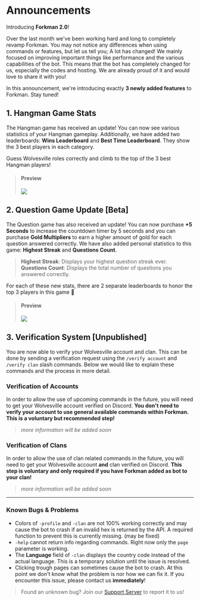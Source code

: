 # Announcements

Introducing **Forkman 2.0**!

Over the last month we've been working hard and long to completely revamp Forkman. You may not notice any differences when using commands or features, but let us tell you; A lot has changed! We mainly focused on improving important things like performance and the various capabilities of the bot. This means that the bot has completely changed for us, especially the codes and hosting. We are already proud of it and would love to share it with you!

In this announcement, we're introducing exactly **3 newly added features** to Forkman. Stay tuned!

## 1. Hangman Game Stats
The Hangman game has received an update! You can now see various statistics of your Hangman gameplay. Additionally, we have added two leaderboards: **Wins Leaderboard** and **Best Time Leaderboard**. They show the 3 best players in each category.

Guess Wolvesville roles correctly and climb to the top of the 3 best Hangman players!
> #### Preview
> ![](https://github.com/xNickyDev/Forkman/assets/111157596/96ab795d-e288-4618-8c11-6f62a0667f0d)

## 2. Question Game Update [Beta]
The Question game has also received an update! You can now purchase **+5 Seconds** to increase the countdown timer by 5 seconds and you can purchase **Gold Multipliers** to earn a higher amount of gold for each question answered correctly. We have also added personal statistics to this game: **Highest Streak** and **Questions Count**.

> **Highest Streak**: Displays your highest question streak ever.\
> **Questions Count**: Displays the total number of questions you answered correctly.

For each of these new stats, there are 2 separate leaderboards to honor the top 3 players in this game 🥇

> #### Preview
> ![](https://github.com/xNickyDev/Forkman/assets/111157596/62e164de-b8a5-4153-bafa-ee9913da1d9c)

## 3. Verification System [Unpublished]
You are now able to verify your Wolvesville account and clan. This can be done by sending a verification request using the `/verify account` and `/verify clan` slash commands. Below we would like to explain these commands and the process in more detail.

### Verification of Accounts
In order to allow the use of upcoming commands in the future, you will need to get your Wolvesville account verified on Discord. **You don't need to verify your account to use general available commands within Forkman. This is a voluntary but recommended step!**
> *more information will be added soon*

### Verification of Clans
In order to allow the use of clan related commands in the future, you will need to get your Wolvesville account **and** clan verified on Discord. **This step is voluntary and only required if you have Forkman added as bot to your clan!**
> *more information will be added soon*

---
### Known Bugs & Problems
- Colors of `-profile` and `-clan` are not 100% working correctly and may cause the bot to crash if an invalid hex is returned by the API. A required function to prevent this is currently missing. (may be fixed)
- `-help` cannot return info regarding commands. Right now only the `page` parameter is working.
- The **Language** field of `-clan` displays the country code instead of the actual language. This is a temporary solution until the issue is resolved.
- Clicking trough pages can sometimes cause the bot to crash. At this point we don't know what the problem is nor how we can fix it. If you encounter this issue, please contact us **immediately**!
> Found an unknown bug? Join our [Support Server](https://discord.gg/DEEZY5cwpy) to report it to us!
